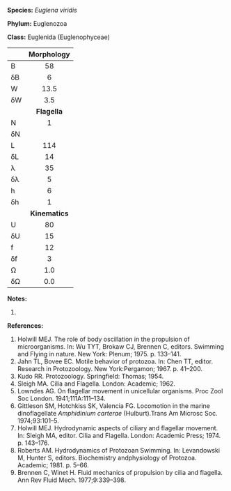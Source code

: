 **Species:** *Euglena viridis*

**Phylum:** Euglenozoa

**Class:** Euglenida (Euglenophyceae)

|    | **Morphology** |
|:-- | :------------: |
| B  | 58 |
| δB | 6 |
| W  | 13.5 |
| δW | 3.5 |
|    | **Flagella** |
| N  | 1 |
| δN |  |
| L  | 114 |
| δL | 14 |
| λ  | 35 |
| δλ | 5 |
| h  | 6 |
| δh | 1 |
|    | **Kinematics** |
| U  | 80 |
| δU | 15 |
| f  | 12 |
| δf | 3 |
| Ω  | 1.0 |
| δΩ | 0.0 |

**Notes:**

1.

**References:**

1. Holwill MEJ.  The role of body oscillation in the propulsion of microorganisms. In: Wu TYT, Brokaw CJ, Brennen C, editors. Swimming and Flying in nature. New York:  Plenum; 1975. p. 133–141.
1. Jahn TL, Bovee EC. Motile behavior of protozoa. In: Chen TT, editor. Research in Protozoology. New York:Pergamon; 1967. p. 41–200.
1. Kudo RR.  Protozoology.  Springfield:  Thomas; 1954.
1. Sleigh MA.  Cilia and Flagella.  London:  Academic; 1962.
1. Lowndes AG.  On flagellar movement in unicellular organisms.  Proc Zool Soc London. 1941;111A:111–134.
1. Gittleson SM, Hotchkiss SK, Valencia FG.  Locomotion in the marine dinoflagellate *Amphidinium carterae* (Hulburt).Trans Am Microsc Soc. 1974;93:101–5.
1. Holwill MEJ.  Hydrodynamic aspects of ciliary and flagellar movement.  In:  Sleigh MA, editor. Cilia and Flagella. London: Academic Press; 1974. p. 143–176.
1. Roberts AM.  Hydrodynamics of Protozoan Swimming.  In:  Levandowski M, Hunter S, editors. Biochemistry andphysiology of Protozoa. Academic; 1981. p. 5–66.
1. Brennen C, Winet H.  Fluid mechanics of propulsion by cilia and flagella.  Ann Rev Fluid Mech. 1977;9:339–398.
